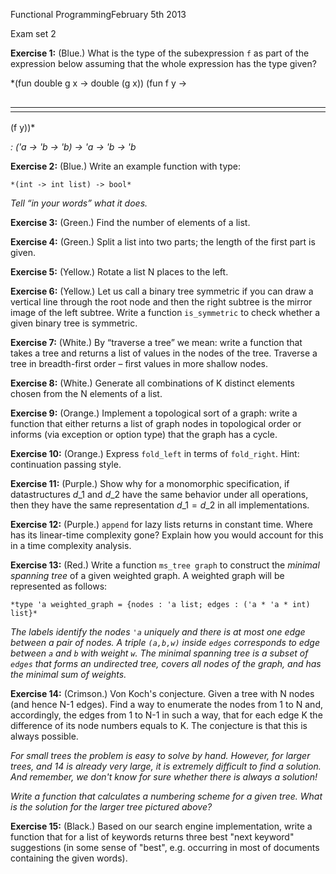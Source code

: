 Functional ProgrammingFebruary 5th 2013

Exam set 2

**Exercise 1:** (Blue.) What is the type of the subexpression `f` as part of 
the expression below assuming that the whole expression has the type given?

*(fun double g x -> double (g x)) (fun f y -> <table
style="display: inline-table; vertical-align: middle">
  <tbody><tr>
    <td></td>
  </tr></tbody>
</table> (f y))*

 *: ('a -> 'b -> 'b) -> 'a -> 'b -> 'b*

**Exercise 2:** (Blue.) Write an example function with type:

`*(int -> int list) -> bool*`

*Tell “in your words” what it does.*

**Exercise 3:** (Green.) Find the number of elements of a list.

**Exercise 4:** (Green.) Split a list into two parts; the length of the first 
part is given.

**Exercise 5:** (Yellow.) Rotate a list N places to the left.

**Exercise 6:** (Yellow.) Let us call a binary tree symmetric if you can draw 
a vertical line through the root node and then the right subtree is the mirror 
image of the left subtree. Write a function `is_symmetric` to check whether a 
given binary tree is symmetric.

**Exercise 7:** (White.) By “traverse a tree” we mean: write a function that 
takes a tree and returns a list of values in the nodes of the tree. Traverse a 
tree in breadth-first order – first values in more shallow nodes.

**Exercise 8:** (White.) Generate all combinations of K distinct elements 
chosen from the N elements of a list.

**Exercise 9:** (Orange.) Implement a topological sort of a graph: write a 
function that either returns a list of graph nodes in topological order or 
informs (via exception or option type) that the graph has a cycle.

**Exercise 10:** (Orange.) Express `fold_left` in terms of `fold_right`. Hint: 
continuation passing style.

**Exercise 11:** (Purple.) Show why for a monomorphic specification, if 
datastructures $d\_{1}$ and $d\_{2}$ have the same behavior under all 
operations, then they have the same representation $d\_{1} = d\_{2}$ in all 
implementations.

**Exercise 12:** (Purple.) `append` for lazy lists returns in constant time. 
Where has its linear-time complexity gone? Explain how you would account for 
this in a time complexity analysis.

**Exercise 13:** (Red.) Write a function `ms_tree graph` to construct 
the *minimal spanning tree* of a given weighted graph. A weighted graph will 
be represented as follows:

`*type 'a weighted_graph = {nodes : 'a list; edges : ('a * 'a * int) list}*`

*The labels identify the nodes `'a` uniquely and there is at most one edge
between a pair of nodes. A triple `(a,b,w)` inside `edges` corresponds to edge
between `a` and `b` with weight `w`. The minimal spanning tree is a subset of
`edges` that forms an undirected tree, covers all nodes of the graph, and has
the minimal sum of weights.*

**Exercise 14:** (Crimson.) Von Koch's conjecture. Given a tree with N nodes 
(and hence N-1 edges). Find a way to enumerate the nodes from 1 to N and, 
accordingly, the edges from 1 to N-1 in such a way, that for each edge K the 
difference of its node numbers equals to K. The conjecture is that this is 
always possible.

*For small trees the problem is easy to solve by hand. However, for larger
trees, and 14 is already very large, it is extremely difficult to find a
solution. And remember, we don't know for sure whether there is always a
solution!*

*Write a function that calculates a numbering scheme for a given tree. What is
the solution for the larger tree pictured above?*

**Exercise 15:** (Black.) Based on our search engine implementation, write a 
function that for a list of keywords returns three best "next keyword" 
suggestions (in some sense of "best", e.g. occurring in most of documents 
containing the given words).


